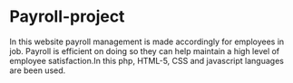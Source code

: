 # Payroll-project
In this website payroll management is made accordingly for employees in job. Payroll is efficient on doing so they can help maintain a high level of employee satisfaction.In this php, HTML-5, CSS and javascript languages are been used.
